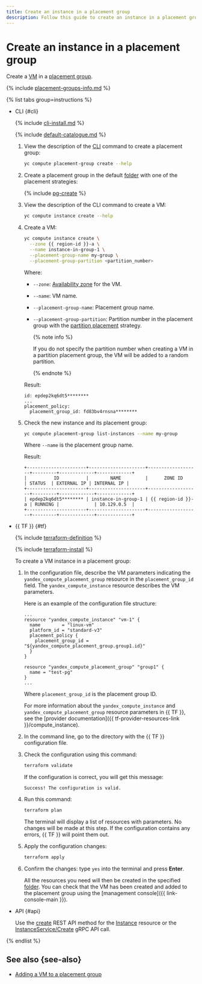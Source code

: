 ```yaml
---
title: Create an instance in a placement group
description: Follow this guide to create an instance in a placement group.
---
```


# Create an instance in a placement group


Create a [VM](../../concepts/vm.md) in a [placement group](../../concepts/placement-groups.md).

{% include [placement-groups-info.md](../../../_includes/compute/placement-groups-info.md) %}

{% list tabs group=instructions %}

- CLI {#cli}

  {% include [cli-install.md](../../../_includes/cli-install.md) %}

  {% include [default-catalogue.md](../../../_includes/default-catalogue.md) %}

  1. View the description of the [CLI](../../../cli/) command to create a placement group:

     ```bash
     yc compute placement-group create --help
     ```

  1. Create a placement group in the default [folder](../../../resource-manager/concepts/resources-hierarchy.md#folder) with one of the placement strategies:

     {% include [pg-create](../../../_includes/compute/placement-groups-create.md) %}

  1. View the description of the CLI command to create a VM:

     ```bash
     yc compute instance create --help
     ```

  1. Create a VM:

     ```bash
     yc compute instance create \
       --zone {{ region-id }}-a \
       --name instance-in-group-1 \
       --placement-group-name my-group \
       --placement-group-partition <partition_number>
     ```

     Where:
     * `--zone`: [Availability zone](../../../overview/concepts/geo-scope.md) for the VM.
     * `--name`: VM name.
     * `--placement-group-name`: Placement group name.
     * `--placement-group-partition`: Partition number in the placement group with the [partition placement](../../concepts/placement-groups.md#partition) strategy.

       {% note info %}

       If you do not specify the partition number when creating a VM in a partition placement group, the VM will be added to a random partition.

       {% endnote %}

     Result:

     ```text
     id: epdep2kq6dt5********
     ...
     placement_policy:
       placement_group_id: fd83bv4rnsna********
     ```

  1. Check the new instance and its placement group:

     ```bash
     yc compute placement-group list-instances --name my-group
     ```

     Where `--name` is the placement group name.

     Result:

     ```text
     +----------------------+---------------------+-------------------+---------+-------------+-------------+
     |          ID          |        NAME         |      ZONE ID      | STATUS  | EXTERNAL IP | INTERNAL IP |
     +----------------------+---------------------+-------------------+---------+-------------+-------------+
     | epdep2kq6dt5******** | instance-in-group-1 | {{ region-id }}-a | RUNNING |             | 10.129.0.5  |
     +----------------------+---------------------+-------------------+---------+-------------+-------------+
     ```

- {{ TF }} {#tf}

  {% include [terraform-definition](../../../_tutorials/_tutorials_includes/terraform-definition.md) %}

  {% include [terraform-install](../../../_includes/terraform-install.md) %}

  To create a VM instance in a placement group:
  1. In the configuration file, describe the VM parameters indicating the `yandex_compute_placement_group` resource in the `placement_group_id` field. The `yandex_compute_instance` resource describes the VM parameters.

     Here is an example of the configuration file structure:

     ```hcl
     ...
     resource "yandex_compute_instance" "vm-1" {
       name        = "linux-vm"
       platform_id = "standard-v3"
       placement_policy {
         placement_group_id = "${yandex_compute_placement_group.group1.id}"
       }
     }

     resource "yandex_compute_placement_group" "group1" {
       name = "test-pg"
     }
     ...
     ```

     Where `placement_group_id` is the placement group ID.

     For more information about the `yandex_compute_instance` and `yandex_compute_placement_group` resource parameters in {{ TF }}, see the [provider documentation]({{ tf-provider-resources-link }}/compute_instance).
  1. In the command line, go to the directory with the {{ TF }} configuration file.
  1. Check the configuration using this command:

     ```bash
     terraform validate
     ```

     If the configuration is correct, you will get this message:

     ```text
     Success! The configuration is valid.
     ```

  1. Run this command:

     ```bash
     terraform plan
     ```

     The terminal will display a list of resources with parameters. No changes will be made at this step. If the configuration contains any errors, {{ TF }} will point them out.
  1. Apply the configuration changes:

     ```bash
     terraform apply
     ```

  1. Confirm the changes: type `yes` into the terminal and press **Enter**.

     All the resources you need will then be created in the specified [folder](../../../resource-manager/concepts/resources-hierarchy.md#folder). You can check that the VM has been created and added to the placement group using the [management console]({{ link-console-main }}).

- API {#api}

  Use the [create](../../api-ref/Instance/create.md) REST API method for the [Instance](../../api-ref/Instance/index.md) resource or the [InstanceService/Create](../../api-ref/grpc/Instance/create.md) gRPC API call.

{% endlist %}

## See also {see-also}

* [Adding a VM to a placement group](add-vm.md)